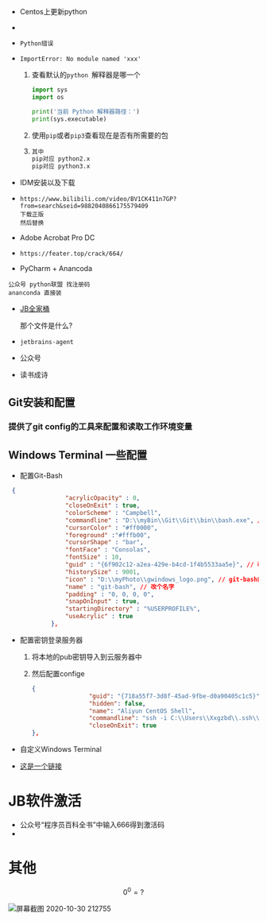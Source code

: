 - Centos上更新python

  [https://zhuanlan.zhihu.com/p/117627748]: Centos上更新python





- [https://sspai.com/post/59380]: -`WindowsTerminal`自定义





- `Python错误`

- ```
  ImportError: No module named 'xxx'
  ```

  1. 查看默认的`python `解释器是哪一个

     ```python
     import sys
     import os
     
     print('当前 Python 解释器路径：')
     print(sys.executable)
     ```

  2. 使用`pip`或者`pip3`查看现在是否有所需要的包

  3. ```python
     其中
     pip对应 python2.x 
     pip对应 python3.x
     ```







- IDM安装以及下载

- ```
  https://www.bilibili.com/video/BV1CK411n7GP?from=search&seid=9882040866175579409
  下载正版
  然后替换
  ```




- Adobe Acrobat Pro DC

- ```
  https://feater.top/crack/664/
  ```



- PyCharm + Anancoda

```
公众号 python联盟 找注册码
ananconda 直接装

```





- [JB全家桶](https://zhile.io/2018/08/25/jetbrains-license-server-crack.html)

  那个文件是什么?

- ```
  jetbrains-agent
  ```

- 公众号

- 读书成诗







## Git安装和配置

### 提供了git config的工具来配置和读取工作环境变量









## Windows Terminal 一些配置

- 配置Git-Bash

```json
 {
                "acrylicOpacity" : 0,
                "closeOnExit" : true,
                "colorScheme" : "Campbell",
                "commandline" : "D:\\myBin\\Git\\Git\\bin\\bash.exe", // 注意这里不是快捷方式所得到的exe而是一定要在bin中得到的exe
                "cursorColor" : "#ff0000",
                "foreground" :"#fffb00",
                "cursorShape" : "bar",
                "fontFace" : "Consolas",
                "fontSize" : 10,
                "guid" : "{6f902c12-a2ea-429e-b4cd-1f4b5533aa5e}", // 改一下 guid，此处我将最后一位改为9
                "historySize" : 9001,
                "icon" : "D:\\myPhoto\\gwindows_logo.png", // git-bash的logo地址
                "name" : "git-bash", // 改个名字
                "padding" : "0, 0, 0, 0",
                "snapOnInput" : true,
                "startingDirectory" : "%USERPROFILE%",
                "useAcrylic" : true
            },
```



- 配置密钥登录服务器

  1. 将本地的pub密钥导入到云服务器中

  2. 然后配置confige

     ```json
     {
                     "guid": "{718a55f7-3d8f-45ad-9fbe-d0a90405c1c5}",
                     "hidden": false,
                     "name": "Aliyun CentOS Shell",
                     "commandline": "ssh -i C:\\Users\\Xxgzbd\\.ssh\\id_rsa root@39.107.225.33",//这里不要加pub啊
                     "closeOnExit": true            
     },
     ```

- 自定义Windows Terminal

- [这是一个链接](https://sec.mrfan.xyz/2019/11/08/%E3%80%90%E6%B0%B5%E3%80%91Windows%20Terminal%20%E8%AE%BE%E7%BD%AE/)





# JB软件激活

- 公众号“程序员百科全书”中输入666得到激活码
- 







# 其他

$$
0^0=?
$$

![屏幕截图 2020-10-30 212755](https://i.loli.net/2020/10/30/Bck8CFj1Xe5upys.png)